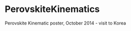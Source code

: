 PerovskiteKinematics
====================

Perovskite Kinematic poster, October 2014 - visit to Korea
